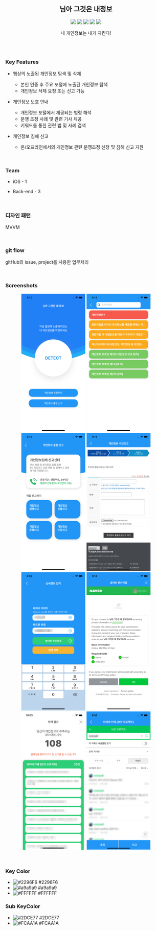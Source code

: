<h2 align="center">
  님아 그것은 내정보
</h2>

<p align="center">
<img src="https://img.shields.io/badge/swift-5.0-orange.svg"> <img src="https://img.shields.io/badge/platform-iOS-9cf.svg"> <img src="https://img.shields.io/badge/LBTATools-blue.svg"> <img src="https://img.shields.io/badge/Alamofire-red.svg"> <img src="https://img.shields.io/badge/Naver Login Auth-green.svg">
<p align="center">내 개인정보는 내가 지킨다!</p>
</p>

<br/>
<br/>

### Key Features

- 웹상의 노출된 개인정보 탐색 및 삭제
  - 본인 인증 후 주요 포털에 노출된 개인정보 탐색
  - 개인정보 삭제 요청 또는 신고 가능

- 개인정보 보호 안내
  - 개인정보 포털에서 제공되는 법령 해석
  - 분쟁 조정 사례 및 관련 기사 제공
  - 키워드를 통한 관련 법 및 사례 검색
- 개인정보 침해 신고
  - 온/오프라인에서의 개인정보 관련 분쟁조정 신청 및 침해 신고 지원

<br/>

### Team

- iOS - 1

- Back-end - 3

<br/>

### 디자인 패턴

MVVM

<br/>

### git flow

gitHub의 issue, project를 사용한 업무처리

<br/>

### Screenshots
<p align="center">
<img src="https://github.com/corykim0829/thats-my-info/blob/master/screenshots/screen1.png" width="200px"> <img src="https://github.com/corykim0829/thats-my-info/blob/master/screenshots/screen2.png" width="200px"> <img src="https://github.com/corykim0829/thats-my-info/blob/master/screenshots/screen3.png" width="200px"> <img src="https://github.com/corykim0829/thats-my-info/blob/master/screenshots/screen4.png" width="200px"> <img src="https://github.com/corykim0829/thats-my-info/blob/master/screenshots/screen5.png" width="200px"> <img src="https://github.com/corykim0829/thats-my-info/blob/master/screenshots/screen6.png" width="200px" /> <img src="https://github.com/corykim0829/thats-my-info/blob/master/screenshots/screen7.png" width="200px"> <img src="https://github.com/corykim0829/thats-my-info/blob/master/screenshots/screen8.png" width="200px">
</p>
<br/>


### Key Color

- ![#2296F6](https://placehold.it/15/2296F6/000000?text=+) #2296F6
- ![#a9a9a9](https://placehold.it/15/a9a9a9/000000?text=+) #a9a9a9
- ![#FFFFFF](https://placehold.it/15/FFFFFF/000000?text=+) #FFFFFF

### Sub KeyColor

- ![#2DCE77](https://placehold.it/15/2DCE77/000000?text=+) #2DCE77
- ![#FCAA1A](https://placehold.it/15/FCAA1A/000000?text=+) #FCAA1A

<br/>